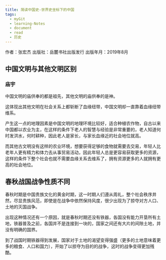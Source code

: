 ```yaml
---
title: 简读中国史-世界史坐标下的中国
tags:
  - myGit
  - learning-Notes
  - document
  - read
  - 历史
---
```


作者：张宏杰
出版社：岳麓书社出版发行
出版年月：2019年8月

## 中国文明与其他文明区别

### 庙宇

中国文明的庙供奉的都是祖先，其他文明的庙供奉的是神。

这体现出其他文明在社会关系上都斩断了血缘纽带，中国文明却一直靠着血缘纽带维系。

产生这一点的地理因素是中国文明的地理环境比较好，适合种植农作物，自古以来中国都以农业为主，在这样的条件下老人的智慧与经验是非常重要的，老人知道何时发洪水，何时耕种，因此老人是家长，与家长血缘近的社会地位就高。

而其他古文明没有这样的农业环境，想要获得足够的食物就需要去交易，年轻人比老年人更有精力和体力去从事贸易活动，因此年轻人总是更容易获取更多的资源，这样的条件下整个社会也就不需要血缘关系去维系了，拥有资源更多的人就拥有更高的社会地位。

## 春秋战国战争性质不同

春秋时期是中国贵族文化的黄金时期，这一时期人们遵从周礼，整个社会秩序井然，尽显贵族风范，即使是在战争中依然保持风度，很少出现为了掠夺对方人口、土地的灭国战争。

出现这种情况还有一个原因，就是春秋时期还没有铁器，各国没有能力开垦所有土地，铁器普及之前，各国并不是连接到一块的，国家之间还有大片的间隙土地，并没有明确的国界。

到了战国时期铁器得到发展，国家对于土地的渴望变得强盛（更多的土地意味着更多的粮食、人口和国力），开始了以掠夺为目的的战争，这时的战争变得更加残酷。